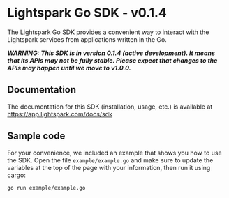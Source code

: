 # Lightspark Go SDK - v0.1.4

The Lightspark Go SDK provides a convenient way to interact with the Lightspark services from applications written in the Go.

***WARNING: This SDK is in version 0.1.4 (active development). It means that its APIs may not be fully stable. Please expect that changes to the APIs may happen until we move to v1.0.0.***

## Documentation

The documentation for this SDK (installation, usage, etc.) is available at https://app.lightspark.com/docs/sdk

## Sample code

For your convenience, we included an example that shows you how to use the SDK.
Open the file `example/example.go` and make sure to update the variables at the top of the page with your information, then run it using cargo:

```
go run example/example.go
```
